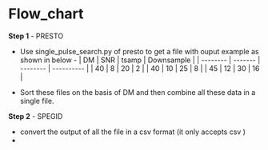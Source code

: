 # Flow_chart



**Step 1** - PRESTO

* Use single_pulse_search.py of presto to get a file with ouput example as shown in below -
  | DM       | SNR     | tsamp    | Downsample |
  | -------- | ------- | -------- | ---------- |
  | 40       |   8     |   20     |     2      |
  | 40       |   10    |   25     |     8      |
  | 45       |   12    |   30     |     16     |

* Sort these files on the basis of DM and then combine all these data in a single file.

**Step 2** - SPEGID

* convert the output of all the file in a csv format (it only accepts csv )
*   



